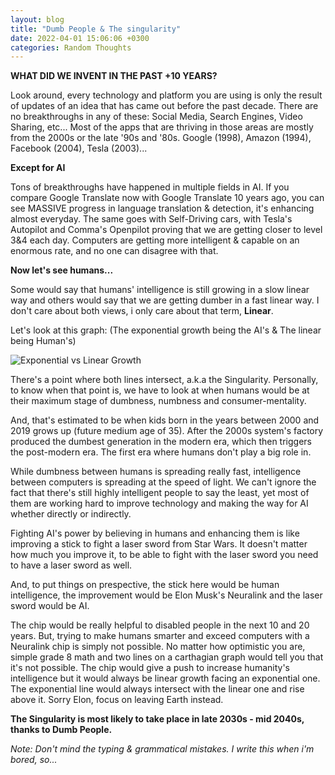 ```yaml
---
layout: blog
title: "Dumb People & The singularity"
date: 2022-04-01 15:06:06 +0300
categories: Random Thoughts
---
```


**WHAT DID WE INVENT IN THE PAST +10 YEARS?**

Look around, every technology and platform you are using is only the result of updates of an idea that has came out before the past decade. There are no breakthroughs in any of these: Social Media, Search Engines, Video Sharing, etc... Most of the apps that are thriving in those areas are mostly from the 2000s or the late '90s and '80s. Google (1998), Amazon (1994), Facebook (2004), Tesla (2003)...

**Except for AI**

Tons of breakthroughs have happened in multiple fields in AI. If you compare Google Translate now with Google Translate 10 years ago, you can see MASSIVE progress in language translation & detection, it's enhancing almost everyday. The same goes with Self-Driving cars, with Tesla's Autopilot and Comma's Openpilot proving that we are getting closer to level 3&4 each day. Computers are getting more intelligent & capable on an enormous rate, and no one can disagree with that.

**Now let's see humans...**

Some would say that humans' intelligence is still growing in a slow linear way and others would say that we are getting dumber in a fast linear way. I don't care about both views, i only care about that term, **Linear**.

Let's look at this graph: (The exponential growth being the AI's & The linear being Human's)


![Exponential vs Linear Growth](https://finstart.co/wp-content/uploads/2020/03/linear-vs-exponential-5.png "Exponential & Linear")

There's a point where both lines intersect, a.k.a the Singularity. Personally, to know when that point is, we have to look at when humans would be at their maximum stage of dumbness, numbness and consumer-mentality.

And, that's estimated to be when kids born in the years between 2000 and 2019 grows up (future medium age of 35). After the 2000s system's factory produced the dumbest generation in the modern era, which then triggers the post-modern era. The first era where humans don't play a big role in.

While dumbness between humans is spreading really fast, intelligence between computers is spreading at the speed of light.
We can't ignore the fact that there's still highly intelligent people to say the least, yet most of them are working hard to improve technology and making the way for AI whether directly or indirectly.

Fighting AI's power by believing in humans and enhancing them is like improving a stick to fight a laser sword from Star Wars. It doesn't matter how much you improve it, to be able to fight with the laser sword you need to have a laser sword as well.

And, to put things on prespective, the stick here would be human intelligence, the improvement would be Elon Musk's Neuralink and the laser sword would be AI. 

The chip would be really helpful to disabled people in the next 10 and 20 years. But, trying to make humans smarter and exceed computers with a Neuralink chip is simply not possible. No matter how optimistic you are, simple grade 8 math and two lines on a carthagian graph would tell you that it's not possible. The chip would give a push to increase humanity's intelligence but it would always be linear growth facing an exponential one. The exponential line would always intersect with the linear one and rise above it. Sorry Elon, focus on leaving Earth instead. 

**The Singularity is most likely to take place in late 2030s - mid 2040s, thanks to Dumb People.**

*Note: Don't mind the typing & grammatical mistakes. I write this when i'm bored, so...*